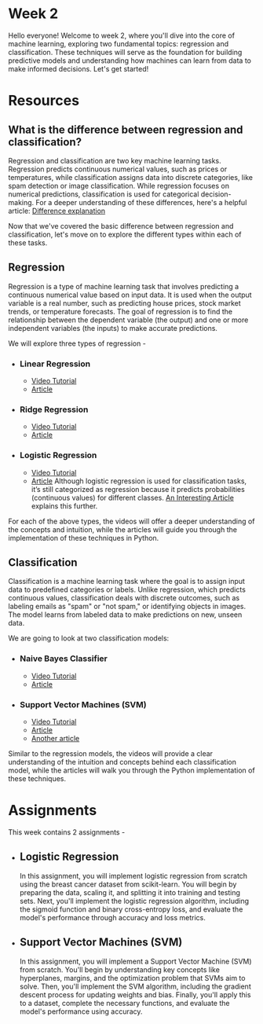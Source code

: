 # Week 2
Hello everyone! Welcome to week 2, where you'll dive into the core of machine learning, exploring two fundamental topics: regression and classification. These techniques will serve as the foundation for building predictive models and understanding how machines can learn from data to make informed decisions. Let's get started!
# Resources
## What is the difference between regression and classification?
Regression and classification are two key machine learning tasks. Regression predicts continuous numerical values, such as prices or temperatures, while classification assigns data into discrete categories, like spam detection or image classification. While regression focuses on numerical predictions, classification is used for categorical decision-making.
For a deeper understanding of these differences, here's a helpful article: [Difference explanation](https://www.javatpoint.com/regression-vs-classification-in-machine-learning)
<br>

Now that we've covered the basic difference between regression and classification, let's move on to explore the different types within each of these tasks.

## Regression 
Regression is a type of machine learning task that involves predicting a continuous numerical value based on input data. It is used when the output variable is a real number, such as predicting house prices, stock market trends, or temperature forecasts. The goal of regression is to find the relationship between the dependent variable (the output) and one or more independent variables (the inputs) to make accurate predictions. 

We will explore three types of regression - 
- ### Linear Regression
    - [Video Tutorial](https://youtu.be/7ArmBVF2dCs?si=A9VVZMGBa51alAIJ)
    - [Article](https://www.geeksforgeeks.org/linear-regression-implementation-from-scratch-using-python/)
- ### Ridge Regression
    - [Video Tutorial](https://youtu.be/Q81RR3yKn30?si=PSsC-qxrluSk_eLp)
    - [Article](https://www.geeksforgeeks.org/implementation-of-ridge-regression-from-scratch-using-python/)
- ### Logistic Regression
    - [Video Tutorial](https://youtu.be/yIYKR4sgzI8?si=h-myOtJxpLLIoXB-)
    - [Article](https://www.geeksforgeeks.org/implementation-of-logistic-regression-from-scratch-using-python/)
  Although logistic regression is used for classification tasks, it’s still categorized as regression because it predicts probabilities (continuous values) for different classes. [An Interesting Article](https://ashish-mehta.medium.com/why-is-logistic-regression-called-regression-if-it-is-a-classification-algorithm-9c2a166e7b74) explains this further.

For each of the above types, the videos will offer a deeper understanding of the concepts and intuition, while the articles will guide you through the implementation of these techniques in Python.

## Classification
Classification is a machine learning task where the goal is to assign input data to predefined categories or labels. Unlike regression, which predicts continuous values, classification deals with discrete outcomes, such as labeling emails as "spam" or "not spam," or identifying objects in images. The model learns from labeled data to make predictions on new, unseen data.

We are going to look at two classification models:
- ### Naive Bayes Classifier
    - [Video Tutorial](https://youtu.be/O2L2Uv9pdDA?si=gIi_vdJOZmGimaJ-)
    - [Article](https://www.geeksforgeeks.org/naive-bayes-classifiers/)
- ### Support Vector Machines (SVM)
    - [Video Tutorial](https://youtu.be/ny1iZ5A8ilA?si=3wjFV4-fxQjY5mVT)
    - [Article](https://www.geeksforgeeks.org/support-vector-machine-algorithm/)
    - [Another article](https://medium.com/@gallettilance/support-vector-machines-16241417ee6d)

Similar to the regression models, the videos will provide a clear understanding of the intuition and concepts behind each classification model, while the articles will walk you through the Python implementation of these techniques.

# Assignments
This week contains 2 assignments -
- ## Logistic Regression
  In this assignment, you will implement logistic regression from scratch using the breast cancer dataset from scikit-learn. You will begin by preparing the data, scaling it, and splitting it into training and testing sets. Next, you'll implement the logistic regression algorithm, including the sigmoid function and binary cross-entropy loss, and evaluate the model's performance through accuracy and loss metrics.
- ## Support Vector Machines (SVM)
  In this assignment, you will implement a Support Vector Machine (SVM) from scratch. You'll begin by understanding key concepts like hyperplanes, margins, and the optimization problem that SVMs aim to solve. Then, you'll implement the SVM algorithm, including the gradient descent process for updating weights and bias. Finally, you'll apply this to a dataset, complete the necessary functions, and evaluate the model's performance using accuracy.
